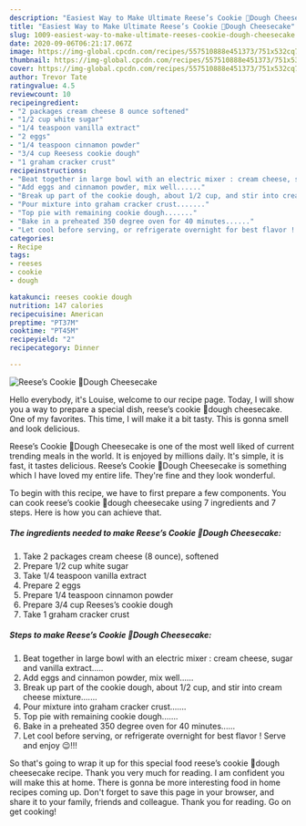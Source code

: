 ```yaml
---
description: "Easiest Way to Make Ultimate Reese’s Cookie 🍪Dough Cheesecake"
title: "Easiest Way to Make Ultimate Reese’s Cookie 🍪Dough Cheesecake"
slug: 1009-easiest-way-to-make-ultimate-reeses-cookie-dough-cheesecake
date: 2020-09-06T06:21:17.067Z
image: https://img-global.cpcdn.com/recipes/557510888e451373/751x532cq70/reeses-cookie-🍪dough-cheesecake-recipe-main-photo.jpg
thumbnail: https://img-global.cpcdn.com/recipes/557510888e451373/751x532cq70/reeses-cookie-🍪dough-cheesecake-recipe-main-photo.jpg
cover: https://img-global.cpcdn.com/recipes/557510888e451373/751x532cq70/reeses-cookie-🍪dough-cheesecake-recipe-main-photo.jpg
author: Trevor Tate
ratingvalue: 4.5
reviewcount: 10
recipeingredient:
- "2 packages cream cheese 8 ounce softened"
- "1/2 cup white sugar"
- "1/4 teaspoon vanilla extract"
- "2 eggs"
- "1/4 teaspoon cinnamon powder"
- "3/4 cup Reesess cookie dough"
- "1 graham cracker crust"
recipeinstructions:
- "Beat together in large bowl with an electric mixer : cream cheese, sugar and vanilla extract....."
- "Add eggs and cinnamon powder, mix well......"
- "Break up part of the cookie dough, about 1/2 cup, and stir into cream cheese mixture......."
- "Pour mixture into graham cracker crust......."
- "Top pie with remaining cookie dough......."
- "Bake in a preheated 350 degree oven for 40 minutes......"
- "Let cool before serving, or refrigerate overnight for best flavor ! Serve and enjoy 😉!!!"
categories:
- Recipe
tags:
- reeses
- cookie
- dough

katakunci: reeses cookie dough 
nutrition: 147 calories
recipecuisine: American
preptime: "PT37M"
cooktime: "PT45M"
recipeyield: "2"
recipecategory: Dinner

---
```



![Reese’s Cookie 🍪Dough Cheesecake](https://img-global.cpcdn.com/recipes/557510888e451373/751x532cq70/reeses-cookie-🍪dough-cheesecake-recipe-main-photo.jpg)

Hello everybody, it's Louise, welcome to our recipe page. Today, I will show you a way to prepare a special dish, reese’s cookie 🍪dough cheesecake. One of my favorites. This time, I will make it a bit tasty. This is gonna smell and look delicious.

Reese’s Cookie 🍪Dough Cheesecake is one of the most well liked of current trending meals in the world. It is enjoyed by millions daily. It's simple, it is fast, it tastes delicious. Reese’s Cookie 🍪Dough Cheesecake is something which I have loved my entire life. They're fine and they look wonderful.




To begin with this recipe, we have to first prepare a few components. You can cook reese’s cookie 🍪dough cheesecake using 7 ingredients and 7 steps. Here is how you can achieve that.

<!--inarticleads1-->

##### The ingredients needed to make Reese’s Cookie 🍪Dough Cheesecake:

1. Take 2 packages cream cheese (8 ounce), softened
1. Prepare 1/2 cup white sugar
1. Take 1/4 teaspoon vanilla extract
1. Prepare 2 eggs
1. Prepare 1/4 teaspoon cinnamon powder
1. Prepare 3/4 cup Reeses’s cookie dough
1. Take 1 graham cracker crust




<!--inarticleads2-->

##### Steps to make Reese’s Cookie 🍪Dough Cheesecake:

1. Beat together in large bowl with an electric mixer : cream cheese, sugar and vanilla extract.....
1. Add eggs and cinnamon powder, mix well......
1. Break up part of the cookie dough, about 1/2 cup, and stir into cream cheese mixture.......
1. Pour mixture into graham cracker crust.......
1. Top pie with remaining cookie dough.......
1. Bake in a preheated 350 degree oven for 40 minutes......
1. Let cool before serving, or refrigerate overnight for best flavor ! Serve and enjoy 😉!!!




So that's going to wrap it up for this special food reese’s cookie 🍪dough cheesecake recipe. Thank you very much for reading. I am confident you will make this at home. There is gonna be more interesting food in home recipes coming up. Don't forget to save this page in your browser, and share it to your family, friends and colleague. Thank you for reading. Go on get cooking!

